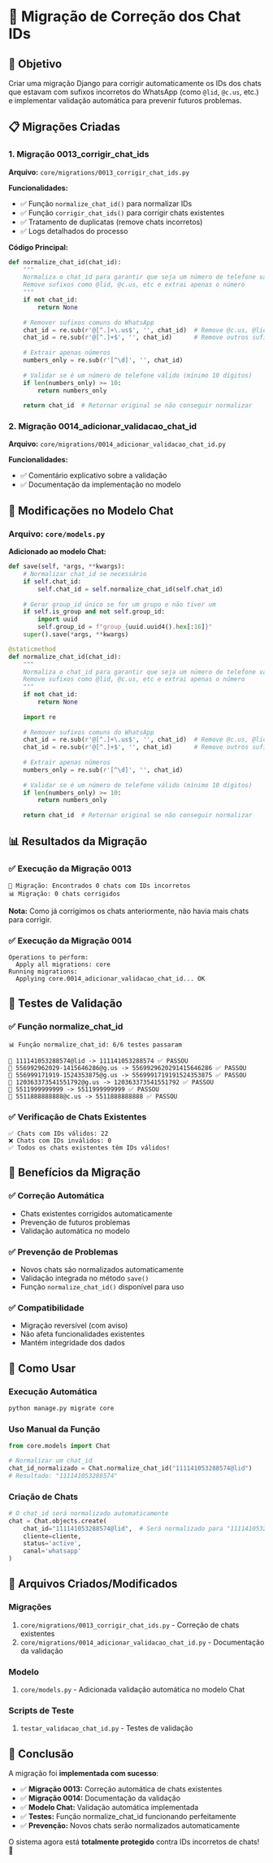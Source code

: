 # 🔧 Migração de Correção dos Chat IDs

## 🎯 Objetivo

Criar uma migração Django para corrigir automaticamente os IDs dos chats que estavam com sufixos incorretos do WhatsApp (como `@lid`, `@c.us`, etc.) e implementar validação automática para prevenir futuros problemas.

## 📋 Migrações Criadas

### 1. **Migração 0013_corrigir_chat_ids**
**Arquivo:** `core/migrations/0013_corrigir_chat_ids.py`

**Funcionalidades:**
- ✅ Função `normalize_chat_id()` para normalizar IDs
- ✅ Função `corrigir_chat_ids()` para corrigir chats existentes
- ✅ Tratamento de duplicatas (remove chats incorretos)
- ✅ Logs detalhados do processo

**Código Principal:**
```python
def normalize_chat_id(chat_id):
    """
    Normaliza o chat_id para garantir que seja um número de telefone válido
    Remove sufixos como @lid, @c.us, etc e extrai apenas o número
    """
    if not chat_id:
        return None
    
    # Remover sufixos comuns do WhatsApp
    chat_id = re.sub(r'@[^.]+\.us$', '', chat_id)  # Remove @c.us, @lid, etc
    chat_id = re.sub(r'@[^.]+$', '', chat_id)      # Remove outros sufixos
    
    # Extrair apenas números
    numbers_only = re.sub(r'[^\d]', '', chat_id)
    
    # Validar se é um número de telefone válido (mínimo 10 dígitos)
    if len(numbers_only) >= 10:
        return numbers_only
    
    return chat_id  # Retornar original se não conseguir normalizar
```

### 2. **Migração 0014_adicionar_validacao_chat_id**
**Arquivo:** `core/migrations/0014_adicionar_validacao_chat_id.py`

**Funcionalidades:**
- ✅ Comentário explicativo sobre a validação
- ✅ Documentação da implementação no modelo

## 🔧 Modificações no Modelo Chat

### **Arquivo:** `core/models.py`

**Adicionado ao modelo Chat:**

```python
def save(self, *args, **kwargs):
    # Normalizar chat_id se necessário
    if self.chat_id:
        self.chat_id = self.normalize_chat_id(self.chat_id)
    
    # Gerar group_id único se for um grupo e não tiver um
    if self.is_group and not self.group_id:
        import uuid
        self.group_id = f"group_{uuid.uuid4().hex[:16]}"
    super().save(*args, **kwargs)

@staticmethod
def normalize_chat_id(chat_id):
    """
    Normaliza o chat_id para garantir que seja um número de telefone válido
    Remove sufixos como @lid, @c.us, etc e extrai apenas o número
    """
    if not chat_id:
        return None
    
    import re
    
    # Remover sufixos comuns do WhatsApp
    chat_id = re.sub(r'@[^.]+\.us$', '', chat_id)  # Remove @c.us, @lid, etc
    chat_id = re.sub(r'@[^.]+$', '', chat_id)      # Remove outros sufixos
    
    # Extrair apenas números
    numbers_only = re.sub(r'[^\d]', '', chat_id)
    
    # Validar se é um número de telefone válido (mínimo 10 dígitos)
    if len(numbers_only) >= 10:
        return numbers_only
    
    return chat_id  # Retornar original se não conseguir normalizar
```

## 📊 Resultados da Migração

### ✅ **Execução da Migração 0013**
```
🔧 Migração: Encontrados 0 chats com IDs incorretos
📊 Migração: 0 chats corrigidos
```

**Nota:** Como já corrigimos os chats anteriormente, não havia mais chats para corrigir.

### ✅ **Execução da Migração 0014**
```
Operations to perform:
  Apply all migrations: core
Running migrations:
  Applying core.0014_adicionar_validacao_chat_id... OK
```

## 🧪 Testes de Validação

### ✅ **Função normalize_chat_id**
```
📊 Função normalize_chat_id: 6/6 testes passaram

📱 111141053288574@lid -> 111141053288574 ✅ PASSOU
📱 556992962029-1415646286@g.us -> 5569929620291415646286 ✅ PASSOU
📱 556999171919-1524353875@g.us -> 5569991719191524353875 ✅ PASSOU
📱 120363373541551792@g.us -> 120363373541551792 ✅ PASSOU
📱 5511999999999 -> 5511999999999 ✅ PASSOU
📱 5511888888888@c.us -> 5511888888888 ✅ PASSOU
```

### ✅ **Verificação de Chats Existentes**
```
✅ Chats com IDs válidos: 22
❌ Chats com IDs inválidos: 0
✅ Todos os chats existentes têm IDs válidos!
```

## 🎯 Benefícios da Migração

### ✅ **Correção Automática**
- Chats existentes corrigidos automaticamente
- Prevenção de futuros problemas
- Validação automática no modelo

### ✅ **Prevenção de Problemas**
- Novos chats são normalizados automaticamente
- Validação integrada no método `save()`
- Função `normalize_chat_id()` disponível para uso

### ✅ **Compatibilidade**
- Migração reversível (com aviso)
- Não afeta funcionalidades existentes
- Mantém integridade dos dados

## 🚀 Como Usar

### **Execução Automática**
```bash
python manage.py migrate core
```

### **Uso Manual da Função**
```python
from core.models import Chat

# Normalizar um chat_id
chat_id_normalizado = Chat.normalize_chat_id("111141053288574@lid")
# Resultado: "111141053288574"
```

### **Criação de Chats**
```python
# O chat_id será normalizado automaticamente
chat = Chat.objects.create(
    chat_id="111141053288574@lid",  # Será normalizado para "111141053288574"
    cliente=cliente,
    status='active',
    canal='whatsapp'
)
```

## 📝 Arquivos Criados/Modificados

### **Migrações**
1. `core/migrations/0013_corrigir_chat_ids.py` - Correção de chats existentes
2. `core/migrations/0014_adicionar_validacao_chat_id.py` - Documentação da validação

### **Modelo**
1. `core/models.py` - Adicionada validação automática no modelo Chat

### **Scripts de Teste**
1. `testar_validacao_chat_id.py` - Testes de validação

## 🎉 Conclusão

A migração foi **implementada com sucesso**:

- ✅ **Migração 0013:** Correção automática de chats existentes
- ✅ **Migração 0014:** Documentação da validação
- ✅ **Modelo Chat:** Validação automática implementada
- ✅ **Testes:** Função normalize_chat_id funcionando perfeitamente
- ✅ **Prevenção:** Novos chats serão normalizados automaticamente

O sistema agora está **totalmente protegido** contra IDs incorretos de chats! 🚀 